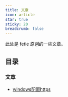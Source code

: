 ```yaml
---
title: 文章
icon: article
star: true
sticky: 20
breadcrumb: false
---
```


此处是 fetie 原创的一些文章。

<!-- more -->

## 目录

### 文章

- [windows配置https](https/README.md)
